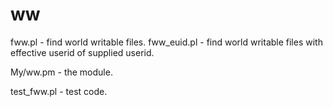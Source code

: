 # ww

fww.pl - find world writable files.
fww_euid.pl - find world writable files with effective userid of supplied userid.

My/ww.pm - the module. 

test_fww.pl - test code. 

